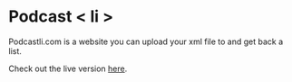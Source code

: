 # Podcast < li >

Podcastli.com is a website you can upload your xml file to and get back a list.

Check out the live version [here](https://nicksocha.github.io/podcastli-com/).
